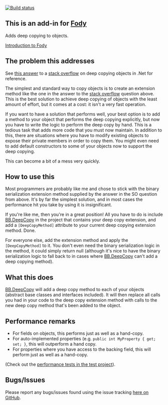 [![Build status](https://ci.appveyor.com/api/projects/status/b7j6wuy7u6htloac)](https://ci.appveyor.com/project/JesseBuesking/bb-deepcopy)

## This is an add-in for [Fody](https://github.com/Fody/Fody/)

Adds deep copying to objects.

[Introduction to Fody](http://github.com/Fody/Fody/wiki/SampleUsage)

## The problem this addresses

See [this answer](http://stackoverflow.com/a/129395/435460) to a [stack overflow](http://www.stackoverflow.com) on deep copying objects in .Net for reference.

The simplest and standard way to copy objects is to create an extension method like the one in the answer to the [stack overflow](http://www.stackoverflow.com) question above. This is the best solution to achieve deep copying of objects with the least amount of effort, but it comes at a cost: it isn't a very fast operation.

If you want to have a solution that performs well, your best option is to add a method to your object that performs the deep copying explicitly, but now you have to write the logic to perform the deep copy by hand. This is a tedious task that adds more code that you must now maintain. In addition to this, there are situations where you have to modify existing objects to expose their private members in order to copy them. You might even need to add default constructors to some of your objects now to support the deep copying.

This can become a bit of a mess very quickly.

## How to use this

Most programmers are probably like me and chose to stick with the binary serialization extension method supplied by the answer in the SO question from above. It's by far the simplest solution, and in most cases the performance hit you take by using it is insignificant.

If you're like me, then you're in a great position! All you have to do is include [BB.DeepCopy](https://github.com/JesseBuesking/BB.DeepCopy/) in the project that contains your deep copy extension, and add a `[DeepCopyMethod]` attribute to your current deep copying extension method. Done.

For everyone else, add the extension method and apply the `[DeepCopyMethod]` to it. You don't even need the binary serialization logic in the method, it could simply return null (although it's nice to have the binary serialization logic to fall back to in cases where [BB.DeepCopy](https://github.com/JesseBuesking/BB.DeepCopy/) can't add a deep copying method).

## What this does

[BB.DeepCopy](https://github.com/JesseBuesking/BB.DeepCopy/) will add a deep copy method to each of your objects (abstract base classes and interfaces included). It will then replace all calls you had in your code to the deep copy extension method with calls to the new deep copy method that's been added to the object.

## Performance remarks

* For fields on objects, this performs just as well as a hand-copy.
* For auto-implemented properties (e.g. `public int MyProperty { get; set; }`, this will outperform a hand copy.
* For properties where you have access to the backing field, this will perform just as well as a hand-copy.

(Check out the [performance tests in the test project](https://github.com/JesseBuesking/BB.DeepCopy/blob/master/Tests/Performance/PerformanceTests.cs)).

## Bugs/Issues

Please report any bugs/issues found using the issue tracking [here on GitHub](https://github.com/JesseBuesking/BB.DeepCopy/issues).


